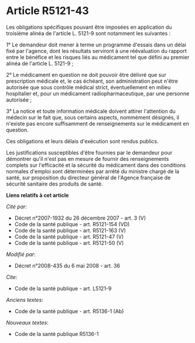 # Article R5121-43

Les obligations spécifiques pouvant être imposées en application du troisième alinéa de l'article L. 5121-9 sont notamment
les suivantes : 

1° Le demandeur doit mener à terme un programme d'essais dans un délai fixé par l'agence, dont les résultats serviront à une
réévaluation du rapport entre le bénéfice et les risques liés au médicament tel que défini au premier alinéa de l'article L.
5121-9 ; 

2° Le médicament en question ne doit pouvoir être délivré que sur prescription médicale et, le cas échéant, son
administration peut n'être autorisée que sous contrôle médical strict, éventuellement en milieu hospitalier et, pour un
médicament radiopharmaceutique, par une personne autorisée ; 

3° La notice et toute information médicale doivent attirer l'attention du médecin sur le fait que, sous certains aspects,
nommément désignés, il n'existe pas encore suffisamment de renseignements sur le médicament en question. 

Ces obligations et leurs délais d'exécution sont rendus publics. 

Les justifications susceptibles d'être fournies par le demandeur pour démontrer qu'il n'est pas en mesure de fournir des
renseignements complets sur l'efficacité et la sécurité du médicament dans des conditions normales d'emploi sont déterminées
par arrêté du ministre chargé de la santé, sur proposition du directeur général de l'Agence française de sécurité sanitaire
des produits de santé.

**Liens relatifs à cet article**

_Cité par_:

  - Décret n°2007-1932 du 26 décembre 2007 - art. 3 (V)
  - Code de la santé publique - art. R5121-154 (VD)
  - Code de la santé publique - art. R5121-163 (V)
  - Code de la santé publique - art. R5121-47 (V)
  - Code de la santé publique - art. R5121-50 (V)

_Modifié par_:

  - Décret n°2008-435 du 6 mai 2008 - art. 36

_Cite_:

  - Code de la santé publique - art. L5121-9

_Anciens textes_:

  - Code de la santé publique - art. R5136-1 (Ab)

_Nouveaux textes_:

  - Code de la santé publique R5136-1
